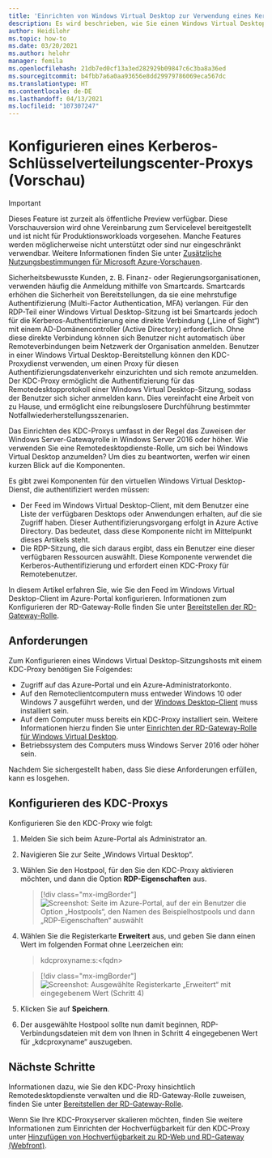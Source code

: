 ```yaml
---
title: 'Einrichten von Windows Virtual Desktop zur Verwendung eines Kerberos-Schlüsselverteilungscenter-Proxys: Azure'
description: Es wird beschrieben, wie Sie einen Windows Virtual Desktop-Hostpool für die Verwendung eines Kerberos-Schlüsselverteilungscenter-Proxys einrichten.
author: Heidilohr
ms.topic: how-to
ms.date: 03/20/2021
ms.author: helohr
manager: femila
ms.openlocfilehash: 21db7ed0cf13a3ed282929b09847c6c3ba8a36ed
ms.sourcegitcommit: b4fbb7a6a0aa93656e8dd29979786069eca567dc
ms.translationtype: HT
ms.contentlocale: de-DE
ms.lasthandoff: 04/13/2021
ms.locfileid: "107307247"
---
```

# <a name="configure-a-kerberos-key-distribution-center-proxy-preview"></a>Konfigurieren eines Kerberos-Schlüsselverteilungscenter-Proxys (Vorschau)

> [!IMPORTANT]
> Dieses Feature ist zurzeit als öffentliche Preview verfügbar.
> Diese Vorschauversion wird ohne Vereinbarung zum Servicelevel bereitgestellt und ist nicht für Produktionsworkloads vorgesehen. Manche Features werden möglicherweise nicht unterstützt oder sind nur eingeschränkt verwendbar.
> Weitere Informationen finden Sie unter [Zusätzliche Nutzungsbestimmungen für Microsoft Azure-Vorschauen](https://azure.microsoft.com/support/legal/preview-supplemental-terms/).

Sicherheitsbewusste Kunden, z. B. Finanz- oder Regierungsorganisationen, verwenden häufig die Anmeldung mithilfe von Smartcards. Smartcards erhöhen die Sicherheit von Bereitstellungen, da sie eine mehrstufige Authentifizierung (Multi-Factor Authentication, MFA) verlangen. Für den RDP-Teil einer Windows Virtual Desktop-Sitzung ist bei Smartcards jedoch für die Kerberos-Authentifizierung eine direkte Verbindung („Line of Sight“) mit einem AD-Domänencontroller (Active Directory) erforderlich. Ohne diese direkte Verbindung können sich Benutzer nicht automatisch über Remoteverbindungen beim Netzwerk der Organisation anmelden. Benutzer in einer Windows Virtual Desktop-Bereitstellung können den KDC-Proxydienst verwenden, um einen Proxy für diesen Authentifizierungsdatenverkehr einzurichten und sich remote anzumelden. Der KDC-Proxy ermöglicht die Authentifizierung für das Remotedesktopprotokoll einer Windows Virtual Desktop-Sitzung, sodass der Benutzer sich sicher anmelden kann. Dies vereinfacht eine Arbeit von zu Hause, und ermöglicht eine reibungslosere Durchführung bestimmter Notfallwiederherstellungsszenarien.

Das Einrichten des KDC-Proxys umfasst in der Regel das Zuweisen der Windows Server-Gatewayrolle in Windows Server 2016 oder höher. Wie verwenden Sie eine Remotedesktopdienste-Rolle, um sich bei Windows Virtual Desktop anzumelden? Um dies zu beantworten, werfen wir einen kurzen Blick auf die Komponenten.

Es gibt zwei Komponenten für den virtuellen Windows Virtual Desktop-Dienst, die authentifiziert werden müssen:

- Der Feed im Windows Virtual Desktop-Client, mit dem Benutzer eine Liste der verfügbaren Desktops oder Anwendungen erhalten, auf die sie Zugriff haben. Dieser Authentifizierungsvorgang erfolgt in Azure Active Directory. Das bedeutet, dass diese Komponente nicht im Mittelpunkt dieses Artikels steht.
- Die RDP-Sitzung, die sich daraus ergibt, dass ein Benutzer eine dieser verfügbaren Ressourcen auswählt. Diese Komponente verwendet die Kerberos-Authentifizierung und erfordert einen KDC-Proxy für Remotebenutzer.

In diesem Artikel erfahren Sie, wie Sie den Feed im Windows Virtual Desktop-Client im Azure-Portal konfigurieren. Informationen zum Konfigurieren der RD-Gateway-Rolle finden Sie unter [Bereitstellen der RD-Gateway-Rolle](/azure/virtual-desktop/rd-gateway-role).

## <a name="requirements"></a>Anforderungen

Zum Konfigurieren eines Windows Virtual Desktop-Sitzungshosts mit einem KDC-Proxy benötigen Sie Folgendes:

- Zugriff auf das Azure-Portal und ein Azure-Administratorkonto.
- Auf den Remoteclientcomputern muss entweder Windows 10 oder Windows 7 ausgeführt werden, und der [Windows Desktop-Client](/windows-server/remote/remote-desktop-services/clients/windowsdesktop) muss installiert sein.
- Auf dem Computer muss bereits ein KDC-Proxy installiert sein. Weitere Informationen hierzu finden Sie unter [Einrichten der RD-Gateway-Rolle für Windows Virtual Desktop](rd-gateway-role.md).
- Betriebssystem des Computers muss Windows Server 2016 oder höher sein.

Nachdem Sie sichergestellt haben, dass Sie diese Anforderungen erfüllen, kann es losgehen.

## <a name="how-to-configure-the-kdc-proxy"></a>Konfigurieren des KDC-Proxys

Konfigurieren Sie den KDC-Proxy wie folgt:

1. Melden Sie sich beim Azure-Portal als Administrator an.

2. Navigieren Sie zur Seite „Windows Virtual Desktop“.

3. Wählen Sie den Hostpool, für den Sie den KDC-Proxy aktivieren möchten, und dann die Option **RDP-Eigenschaften** aus.

    > [!div class="mx-imgBorder"]
    > ![Screenshot: Seite im Azure-Portal, auf der ein Benutzer die Option „Hostpools“, den Namen des Beispielhostpools und dann „RDP-Eigenschaften“ auswählt](media/rdp-properties.png)

4. Wählen Sie die Registerkarte **Erweitert** aus, und geben Sie dann einen Wert im folgenden Format ohne Leerzeichen ein:

    
    > kdcproxyname:s:\<fqdn\>
    

    > [!div class="mx-imgBorder"]
    > ![Screenshot: Ausgewählte Registerkarte „Erweitert“ mit eingegebenem Wert (Schritt 4)](media/advanced-tab-selected.png)

5. Klicken Sie auf **Speichern**.

6. Der ausgewählte Hostpool sollte nun damit beginnen, RDP-Verbindungsdateien mit dem von Ihnen in Schritt 4 eingegebenen Wert für „kdcproxyname“ auszugeben.

## <a name="next-steps"></a>Nächste Schritte

Informationen dazu, wie Sie den KDC-Proxy hinsichtlich Remotedesktopdienste verwalten und die RD-Gateway-Rolle zuweisen, finden Sie unter [Bereitstellen der RD-Gateway-Rolle](rd-gateway-role.md).

Wenn Sie Ihre KDC-Proxyserver skalieren möchten, finden Sie weitere Informationen zum Einrichten der Hochverfügbarkeit für den KDC-Proxy unter [Hinzufügen von Hochverfügbarkeit zu RD-Web und RD-Gateway (Webfront)](/windows-server/remote/remote-desktop-services/rds-rdweb-gateway-ha).
